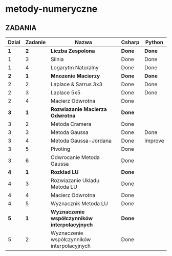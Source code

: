 # metody-numeryczne

## ZADANIA  
| Dzial | Zadanie | Nazwa | Csharp | Python |
|---	|  ---	| ---	| ---	|---	|
|   **1**	|   **2**	|  **Liczba Zespolona**	| **Done**	|   **Done**	|
|   1	|   3	|  Silnia	| Done	|   Done 	|
|   1	|   4	|  Logarytm Naturalny	| Done	|   Done	|
|   **2**	|   **1**	|  **Mnozenie Macierzy**	| **Done**	|   **Done**	|
|   2	|   2	|  Laplace & Sarrus 3x3	| Done	|   Done 	|
|   2	|   3	|  Laplace 5x5	| Done	|  Done 	|
|   2	|   4	|  Macierz Odwrotna	| Done	|   	|
|   **3**	|   **1**	|  **Rozwiazanie Macierza Odwrotna**	| **Done**	|   	|
|   3	|   2	|  Metoda Cramera	| Done	|   	|
|   3	|   3	|  Metoda Gaussa	| Done	|   Done	|
|   3	|   4	|  Metoda Gaussa-Jordana	| Done	|   Improve	|
|   3	|   5	|  Pivoting	| Done	|   	|
|   3	|   6	|  Odwrocanie Metoda Gaussa	| Done	|   	|
|   **4**	|   **1**	|  **Rozklad LU**	| **Done**	|   	|
|   4	|   3	|  Rozwiazanie Ukladu Metoda LU	| Done	|   	|
|   4	|   4	|  Macierz Odwrotna	| Done	|   	|
|   4	|   5	|  Wyznacznik Metoda LU	| Done	|   	|
|   **5**	|   **1**	|  **Wyznaczenie współczynników interpolacyjnych**	| **Done**	|   	|
|   5	|   2	|  Wyznaczenie współczynników interpolacyjnych	| Done	|   	|
